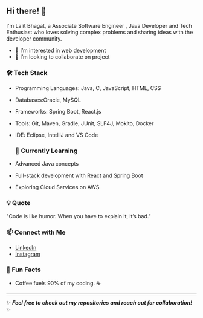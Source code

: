 
## Hi there! 👋
I'm Lalit Bhagat, a Associate Software Engineer , Java Developer and Tech Enthusiast who loves solving complex problems and sharing ideas with the developer community.
- 👀 I’m interested in web development 
- 💞️ I’m looking to collaborate on project

### 🛠️ Tech Stack
- Programming Languages: Java, C, JavaScript, HTML, CSS
- Databases:Oracle, MySQL
- Frameworks: Spring Boot, React.js
- Tools: Git, Maven, Gradle, JUnit, SLF4J, Mokito, Docker
- IDE: Eclipse,  IntelliJ and VS Code

  ### 🌱 Currently Learning
- Advanced Java concepts
- Full-stack development with React and Spring Boot
- Exploring Cloud Services on AWS
  
### 💡 Quote
"Code is like humor. When you have to explain it, it’s bad." 

### 📫 Connect with Me
- [LinkedIn](www.linkedin.com/in/lalit-bhagat-0bb22b299)
- [Instagram](https://www.instagram.com/bhagattechhub/)

### 🎉 Fun Facts
- Coffee fuels 90% of my coding. ☕
 
---
✨ **_Feel free to check out my repositories and reach out for collaboration!_** ✨
